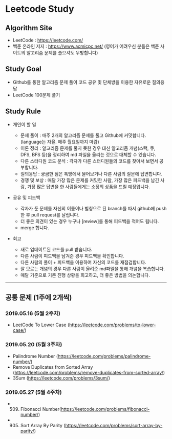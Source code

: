 # Leetcode Study

## Algorithm Site
- LeetCode : https://leetcode.com/
- 백준 온라인 저지 : https://www.acmicpc.net/ (영어가 어려우신 분들은 백준 사이트의 알고리즘 문제를 풀으셔도 무방합니다)


## Study Goal
- Github를 통한 알고리즘 문제 풀이 코드 공유 및 단체방을 이용한 자유로운 질의응답
- LeetCode 100문제 풀기

## Study Rule
- 개인이 할 일
  - 문제 풀이 : 매주 2개의 알고리즘 문제를 풀고 Github에 커밋합니다. (language는 자율. 매주 월요일까지 마감)
  - 이론 정리 : 알고리즘 문제를 풀지 못한 경우 대신 알고리즘 개념(스택, 큐, DFS, BFS 등)을 정리하여 md 파일을 올리는 것으로 대체할 수 있습니다.
  - 다른 스터디원 코드 분석 : 각자가 다른 스터디원들의 코드를 찾아서 보면서 공부합니다.
  - 질의응답 : 궁금한 점은 톡방에서 물어보거나 다른 사람의 질문에 답변합니다.
  - 경쟁 및 보상 : 매달 가장 많은 문제를 커밋한 사람, 가장 많은 피드백을 남긴 사람, 가장 많은 답변을 한 사람들에게는 소정의 상품을 드릴 예정입니다.
  
 - 공유 및 피드백
    - 각자가 푼 문제를 자신의 이름이나 별칭으로 된 branch를 따서 github에 push 한 후 pull request를 날립니다.
    - 더 좋은 의견이 있는 경우 누구나 [review]를 통해 피드백을 적어도 됩니다.
    - merge 합니다.
 
 - 회고
    - 새로 업데이트된 코드를 pull 받습니다.
    - 다른 사람이 피드백을 남겨준 경우 피드백을 확인합니다. 
    - 다른 사람의 풀이 + 피드백을 이용하여 자신의 코드를 재점검합니다.
    - 잘 모르는 개념의 경우 다른 사람이 올려준 md파일을 통해 개념을 복습합니다.
    - 매달 기준으로 기존 진행 상황을 회고하고, 더 좋은 방법을 의논합니다.


---------------------------------------------------------------------------------------------------

## 공통 문제 (1주에 2개씩) 

### 2019.05.16 (5월 2주차)

- LeetCode To Lower Case (https://leetcode.com/problems/to-lower-case/)

### 2019.05.20 (5월 3주차)

- Palindrome Number (https://leetcode.com/problems/palindrome-number/)
- Remove Duplicates from Sorted Array (https://leetcode.com/problems/remove-duplicates-from-sorted-array/)
- 3Sum (https://leetcode.com/problems/3sum/)

### 2019.05.27 (5월 4주차)

- 509. Fibonacci Number(https://leetcode.com/problems/fibonacci-number/)
- 905. Sort Array By Parity (https://leetcode.com/problems/sort-array-by-parity/)



